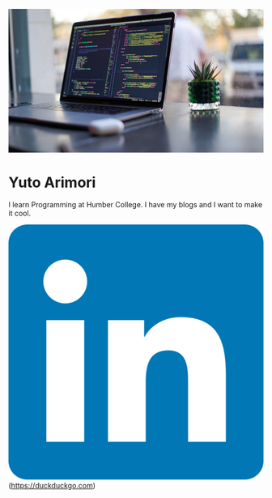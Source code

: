 ![This is programming images.](/http5114/images/programming.jpg)
# Yuto Arimori
I learn Programming at Humber College.
I have my blogs and I want to make it cool.

![Linkedin link.](/http5114/images/linkedin.png)(https://duckduckgo.com)

